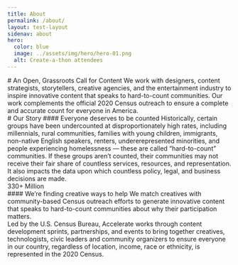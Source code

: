 ```yaml
---
title: About
permalink: /about/
layout: test-layout
sidenav: about
hero:
  color: blue
  image: ../assets/img/hero/hero-01.png
  alt: Create-a-thon attendees
---
```

<head>
<script type="text/javascript"> setTimeout(function(){var a=document.createElement("script"); var b=document.getElementsByTagName("script")[0]; a.src=document.location.protocol+"//script.crazyegg.com/pages/scripts/0041/5508.js?"+Math.floor(new Date().getTime()/3600000); a.async=true;a.type="text/javascript";b.parentNode.insertBefore(a,b)}, 1); </script>
</head>

<section class="usa-section usa-content" id="overview" >
<div class="usa-width-three-fourths" markdown="1">
# An Open, Grassroots Call for Content
We work with designers, content strategists, storytellers, creative agencies, and the entertainment industry to inspire innovative content that speaks to hard-to-count communities. Our work complements the official 2020 Census outreach to ensure a complete and accurate count for everyone in America.
<div class="divider"></div>
</div>
<div class="usa-width-one-fourth" markdown="1">
</div>
</section>

<section class="usa-section usa-content" id="our-story" >
<div class="usa-width-three-fourths" markdown="1">
# Our Story
#### Everyone deserves to be counted
Historically, certain groups have been undercounted at disproportionately high rates, including millennials, rural communities, families with young children, immigrants, non-native English speakers, renters, undererepresented minorities, and people experiencing homelessness — these are called “hard-to-count” communities. If these groups aren’t counted, their communities may not receive their fair share of countless services, resources, and representation. It also impacts the data upon which countless policy, legal, and business decisions are made.
</div>
<div class="usa-width-one-fourth" markdown="1">
  330+ Million
</div>
</section>
<section class="usa-section usa-content">
<div class="usa-width-three-fourths" markdown="1">
#### We’re finding creative ways to help
We match creatives with community-based Census outreach efforts to generate innovative content that speaks to hard-to-count communities about why their participation matters.
</br>
Led by the U.S. Census Bureau, Accelerate works through content development sprints, partnerships, and events to bring together creatives, technologists, civic leaders and community organizers to ensure everyone in our country, regardless of location, income, race or ethnicity, is represented in the 2020 Census.
<div class="divider"></div>
</div>

</section>



<!-- <section id="overview" markdown="1">
# An Open, Grassroots Call for Content
We work with designers, content strategists, storytellers, creative agencies, and the entertainment industry to inspire innovative content that speaks to hard-to-count communities. Our work complements the official 2020 Census outreach to ensure a complete and accurate count for everyone in America.
</section> -->





<!-- <section class="background-light-neutral" id="about">
<div class="usa-section usa-content usa-grid" markdown="1">
<div class="usa-width-one-third" markdown="1">
## About
</div>
<div class="usa-width-two-thirds" markdown="1">
Census Open Innovation Labs (COIL) is a nimble, startup-like team within the U.S. Census Bureau with a portfolio of projects that are setting a standard for open innovation across government.
<br><br>
COIL's open innovation strategies include ideation workshops, user-centered design, user experience research, technology development sprints, prize competitions, crowdsourcing, and creative partnerships. These initiatives solve major national problems by engaging a diverse ecosystem of stakeholders from the tech, media, and entertainment industries; federal, state and local government; nonprofit organizations, advocates, local communities, and more.
</div>
</div>
</section>


<section class="section-background-image">
  <div class="usa-grid">
    <div class="usa-width-one-third">
      <div class="caption">{{ page.section_image_caption | liquify | markdownify }}</div>
    </div>
  </div>
</section>

<section class="background-light-neutral" id="mission">
<div class="usa-section usa-content usa-grid" markdown="1">
<div class="usa-width-one-third" markdown="1">
## Our Mission
</div>

<div class="usa-width-two-thirds" markdown="1">
COIL's mission is to source knowledge and solutions to solve key challenges for the Census Bureau and the public at large through user-centered design, data, creative media, and technology.
</div>
</div>
</section>


<section class="background-light-neutral" id="mission">
<div class="usa-section usa-content usa-grid" markdown="1">
<div class="usa-width-one-third" markdown="1">
## Innovation at the Census
</div>
<div class="usa-width-two-thirds" markdown="1">
More detail on approach: What we do / COIL approach / how we’re doing things differently (I'll use brandstorm Trello to fill some of this in.)
</div>
</div>
<div class="usa-section usa-content usa-grid" markdown="1">
<div class="usa-width-one-third" markdown="1">
## COIL Projects
</div>
<div class="usa-width-two-thirds" markdown="1">
* <strong>The Opportunity Project</strong><br>The Opportunity Project (TOP) is a technology accelerator program that brings together the tech industry, government, and communities, to generate digital products that benefit the public and drive the economy by using federal open data. TOP works through 12-week tech development sprints, facilitated by COIL, to drive new digital solutions that leverage federal, state and local open data to directly serve families, local leaders, and businesses and communities at large. To date, 80 products have been created through TOP, addressing problems like the opioid crisis, disaster response, veterans' employment, and more.
* <strong>Census Accelerate</strong><br>Census Accelerate is an initiative that matches creative talent with organizations serving hard-to-count communities in order to increase 2020 Census response rates. Like The Opportunity Project, Census Accelerate works in user-centered sprints and workshops in which participating companies, organizations, creative professionals, and influencers develop outreach materials for specific hard-to-count populations, such as families with children under the age of 5, mobile millennials, and LGBTQ populations.
* <strong>Big Tech, Media and Entertainment stewardship and relationships for 2020; UCM </strong><br>
* <strong>User-Centered Design Training </strong><br>Census Accelerate is an initiative that matches creative talent with organizations serving hard-to-count communities in order to increase 2020 Census response rates. Like The Opportunity Project, Census Accelerate works in user-centered sprints and workshops in which participating companies, organizations, creative professionals, and influencers develop outreach materials for specific hard-to-count populations, such as families with children under the age of 5, mobile millennials, and LGBTQ populations.
* <strong>Civic Digital Fellows Program (CDF)</strong><br>COIL manages the Census Bureau's participation in The Civic Digital Fellows program (CDF), a first-of-its-kind technology, data science, and design internship program for innovative students and recent grads to solve pressing problems in federal agencies. Student-led nonprofit Coding It Forward places fellows across government to empower computer science, data science, and design students to create social good by breaking down the barriers to entry in social impact spaces.
* <strong>Big Tech Engagements</strong><br>COIL leverages its unique technology industry experience to engage with some of the world's largest platforms on 2020 Census-related issues and data dissemination.
* <strong>User Engagement Research and Workshops</strong><br>COIL's team includes experts in user experience design and engagement. We engage data consumers, and members of the public around responding to our Censuses and surveys through in-person user engagement workshops, ideation activities, and direct user research.
</div>
</div>
</section>



<section class="usa-section background-light-neutral" id="meet-us">
<div class="usa-content usa-grid">
<div class="usa-content usa-width-one-whole" markdown="1">

## Meet us

{% include coil-team.html %}

</div>
</div>
</section>

<section class="background-light-neutral" id="media">
<div class="usa-section usa-content usa-grid" >
<div class="usa-width-one-half" markdown="1">

## Media

We work with startups and small businesses, and we welcome proposals from newly formed companies — you don’t need a track record of commercialization to apply for funding. Please note that your company needs to be a legal entity before you apply.

If your company is majority owned by venture capital operating companies, hedge funds, or private-equity firms, you’re not eligible to apply for funding, although joint ventures and partnerships are eligible. Read more about proposal eligibility in our [Eligibility Guide](https://www.sbir.gov/faqs/eligibility-requirements).
</div> -->
